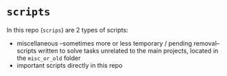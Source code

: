 # `scripts`

In this repo (`scrips`) are 2 types of scripts:

- miscellaneous –sometimes more or less temporary / pending removal– scripts written to solve tasks unrelated to the main projects, located in the `misc_or_old` folder
- important scripts directly in this repo
